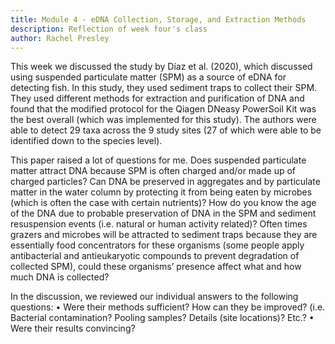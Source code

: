 ```yaml
---
title: Module 4 - eDNA Collection, Storage, and Extraction Methods
description: Reflection of week four's class
author: Rachel Presley
---
```


This week we discussed the study by Díaz et al. (2020), which discussed using suspended particulate matter (SPM) as a source of eDNA for detecting fish. In this study, they used sediment traps to collect their SPM. They used different methods for extraction and purification of DNA and found that the modified protocol for the Qiagen DNeasy PowerSoil Kit was the best overall (which was implemented for this study). The authors were able to detect 29 taxa across the 9 study sites (27 of which were able to be identified down to the species level). 

This paper raised a lot of questions for me. Does suspended particulate matter attract DNA because SPM is often charged and/or made up of charged particles? Can DNA be preserved in aggregates and by particulate matter in the water column by protecting it from being eaten by microbes (which is often the case with certain nutrients)? How do you know the age of the DNA due to probable preservation of DNA in the SPM and sediment resuspension events (i.e. natural or human activity related)? Often times grazers and microbes will be attracted to sediment traps because they are essentially food concentrators for these organisms (some people apply antibacterial and antieukaryotic compounds to prevent degradation of collected SPM), could these organisms’ presence affect what and how much DNA is collected? 

In the discussion, we reviewed our individual answers to the following questions: 
•	Were their methods sufficient? How can they be improved? (i.e. Bacterial contamination? Pooling samples?  Details (site locations)? Etc.?
•	Were their results convincing? 
